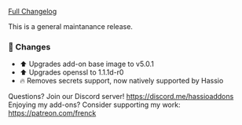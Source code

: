 [Full Changelog][changelog]

This is a general maintanance release.

### :hammer: Changes

- :arrow_up: Upgrades add-on base image to v5.0.1
- :arrow_up: Upgrades openssl to 1.1.1d-r0
- :fire: Removes secrets support, now natively supported by Hassio

[changelog]: https://github.com/hassio-addons/addon-ftp/compare/v3.0.3...v3.1.0

Questions? Join our Discord server! https://discord.me/hassioaddons
Enjoying my add-ons? Consider supporting my work: https://patreon.com/frenck